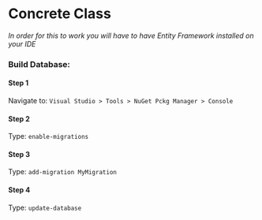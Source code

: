 <div aling='center'>

# Concrete Class
<i>In order for this to work you will have to have Entity Framework installed on your IDE</i>

</div>

### Build Database:
#### Step 1
Navigate to: ```Visual Studio > Tools > NuGet Pckg Manager > Console```
#### Step 2
Type: ```enable-migrations```
#### Step 3
Type: ```add-migration MyMigration```
#### Step 4
Type: ```update-database```

